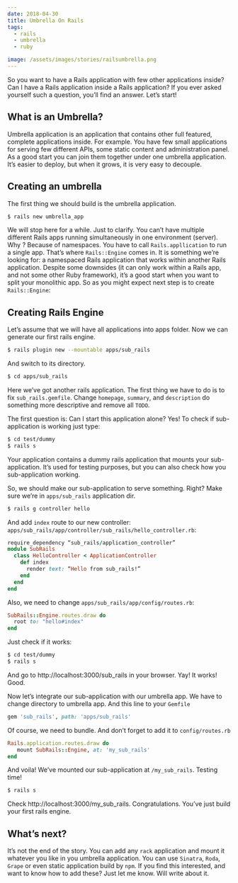 ```yaml
---
date: 2018-04-30
title: Umbrella On Rails
tags:
  - rails
  - umbrella
  - ruby

image: /assets/images/stories/railsumbrella.png
---
```


So you want to have a Rails application with few other applications inside? Can I have a Rails application inside a Rails application? If you ever asked yourself such a question, you’ll find an answer. Let’s start!

## What is an Umbrella?

Umbrella application is an application that contains other full featured, complete applications inside. For example. You have few small applications for serving few different APIs, some static content and administration panel. As a good start you can join them together under one umbrella application. It’s easier to deploy, but when it grows, it is very easy to decouple.

## Creating an umbrella

The first thing we should build is the umbrella application.

```bash
$ rails new umbrella_app
```

We will stop here for a while. Just to clarify. You can’t have multiple different Rails apps running simultaneously in one environment (server). Why ? Because of namespaces. You have to call `Rails.appllication` to run a single app. That’s where `Rails::Engine` comes in. It is something we’re looking for: a namespaced Rails application that works within another Rails application. Despite some downsides (it can only work within a Rails app, and not some other Ruby framework), it’s a good start when you want to split your monolithic app. So as you might expect next step is to create `Rails::Engine`:

## Creating Rails Engine

Let’s assume that we will have all applications into apps folder. Now we can generate our first rails engine.

```bash
$ rails plugin new --mountable apps/sub_rails
```

And switch to its directory.

```bash
$ cd apps/sub_rails
```

Here we’ve got another rails application. The first thing we have to do is to fix `sub_rails.gemfile`. Change `homepage`, `summary`, and `description` do something more descriptive and remove all `TODO`.

The first question is: Can I start this application alone? Yes! To check if sub-application is working just type:

```bash
$ cd test/dummy
$ rails s
```

Your application contains a dummy rails application that mounts your sub-application. It’s used for testing purposes, but you can also check how you sub-application working.

So, we should make our sub-application to serve something. Right? Make sure we’re in `apps/sub_rails` application dir.

```bash
$ rails g controller hello
```

And add `index` route to our new controller: `apps/sub_rails/app/controller/sub_rails/hello_controller.rb`:

```ruby
require_dependency “sub_rails/application_controller”
module SubRails
  class HelloController < ApplicationController
    def index
      render text: “Hello from sub_rails!”
    end
  end
end
```

Also, we need to change `apps/sub_rails/app/config/routes.rb`:

```ruby
SubRails::Engine.routes.draw do
  root to: "hello#index"
end
```

Just check if it works:

```bash
$ cd test/dummy
$ rails s
```

And go to http://localhost:3000/sub_rails in your browser. Yay! It works! Good.

Now let’s integrate our sub-application with our umbrella app. We have to change directory to umbrella app. And this line to your `Gemfile`

```ruby
gem 'sub_rails', path: 'apps/sub_rails'
```

Of course, we need to bundle. And don’t forget to add it to `config/routes.rb`

```ruby
Rails.application.routes.draw do
   mount SubRails::Engine, at: 'my_sub_rails'
end
```

And voila! We’ve mounted our sub-application at `/my_sub_rails`. Testing time!

```bash
$ rails s
```

Check http://localhost:3000/my_sub_rails. Congratulations. You’ve just build your first rails engine.

## What’s next?

It’s not the end of the story. You can add any `rack` application and mount it whatever you like in you umbrella application. You can use `Sinatra`, `Roda`, `Grape` or even static application build by `npm`. If you find this interested, and want to know how to add these? Just let me know. Will write about it.
